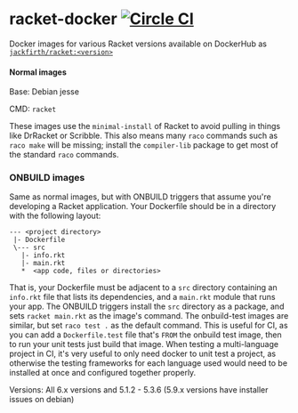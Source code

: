 # racket-docker [![Circle CI](https://circleci.com/gh/jackfirth/racket-docker.svg?style=svg)](https://circleci.com/gh/jackfirth/racket-docker)
Docker images for various Racket versions available on DockerHub as [`jackfirth/racket:<version>`](https://hub.docker.com/r/jackfirth/racket/)

#### Normal images

Base: Debian jesse

CMD: `racket`

These images use the `minimal-install` of Racket to avoid pulling in things like DrRacket or Scribble. This also means many `raco` commands such as `raco make` will be missing; install the `compiler-lib` package to get most of the standard `raco` commands.

### ONBUILD images

Same as normal images, but with ONBUILD triggers that assume you're developing a Racket application. Your Dockerfile should be in a directory with the following layout:

```
--- <project directory>
 |- Dockerfile
 \--- src
   |- info.rkt
   |- main.rkt
   *  <app code, files or directories>
```

That is, your Dockerfile must be adjacent to a `src` directory containing an `info.rkt` file that lists its dependencies, and a `main.rkt` module that runs your app. The ONBUILD triggers install the `src` directory as a package, and sets `racket main.rkt` as the image's command. The onbuild-test images are similar, but set `raco test .` as the default command. This is useful for CI, as you can add a `Dockerfile.test` file that's `FROM` the onbuild test image, then to run your unit tests just build that image. When testing a multi-language project in CI, it's very useful to only need docker to unit test a project, as otherwise the testing frameworks for each language used would need to be installed at once and configured together properly.

Versions: All 6.x versions and 5.1.2 - 5.3.6 (5.9.x versions have installer issues on debian)
